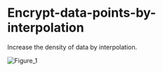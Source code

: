 # Encrypt-data-points-by-interpolation
Increase the density of data by interpolation.

![Figure_1](https://github.com/hanfei1986/Encrypt-data-points-by-interpolation/assets/59255164/da09d370-c855-4f51-87fc-16f01447183c)


